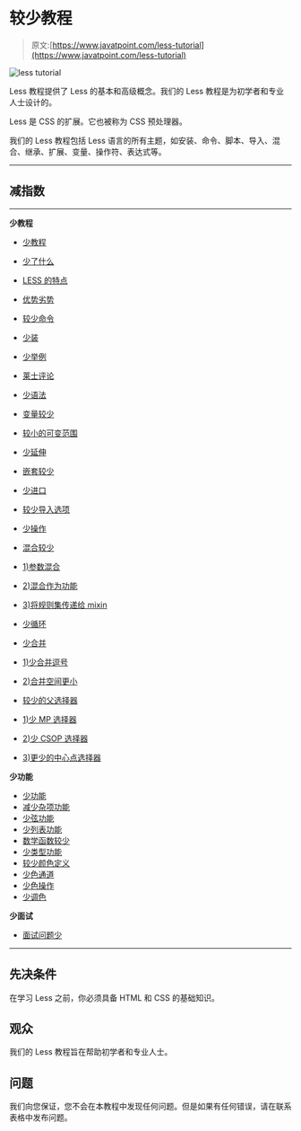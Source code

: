 # 较少教程

> 原文:[https://www.javatpoint.com/less-tutorial](https://www.javatpoint.com/less-tutorial)

![less tutorial](../Images/0d1886ad670f5dab26ce6a5b73deec56.png)

Less 教程提供了 Less 的基本和高级概念。我们的 Less 教程是为初学者和专业人士设计的。

Less 是 CSS 的扩展。它也被称为 CSS 预处理器。

我们的 Less 教程包括 Less 语言的所有主题，如安装、命令、脚本、导入、混合、继承、扩展、变量、操作符、表达式等。

* * *

## 减指数

* * *

**少教程**

*   [少教程](less-tutorial)
*   [少了什么](what-is-less)
*   [LESS 的特点](features-of-less)
*   [优势劣势](less-advantages-and-disadvantages)
*   [较少命令](less-commands)
*   [少装](less-installation)
*   [少举例](less-example)
*   [莱士评论](less-comments)
*   [少语法](less-syntax)
*   [变量较少](less-variables)
*   [较小的可变范围](less-variable-scope)
*   [少延伸](less-extend)
*   [嵌套较少](less-nesting)
*   [少进口](less-importing)
*   [较少导入选项](less-import-options)
*   [少操作](less-operations)
*   [混合较少](less-mixins)
*   [1)参数混合](less-parametric-mixins)
*   [2)混合作为功能](less-mixins-as-functions)

*   [3)将规则集传递给 mixin](less-passing-ruleset-to-mixin)
*   [少循环](less-loops)
*   [少合并](less-merge)
*   [1)少合并逗号](less-merge-comma)
*   [2)合并空间更小](less-merge-space)
*   [较少的父选择器](less-parent-selectors)
*   [1)少 MP 选择器](less-multiple-and-parent-selector)
*   [2)少 CSOP 选择器](less-changing-selector-order-parent-selector)
*   [3)更少的中心点选择器](less-combinatorial-explosion-parent-selectors)

**少功能**

*   [少功能](less-functions)
*   [减少杂项功能](less-misc-functions)
*   [少弦功能](less-string-functions)
*   [少列表功能](less-list-functions)
*   [数学函数较少](less-math-functions)
*   [少类型功能](less-type-functions)
*   [较少颜色定义](less-color-definition-functions)
*   [少色通道](less-color-channel-functions)
*   [少色操作](less-color-operation-functions)
*   [少调色](less-color-blending-functions)

**少面试**

*   [面试问题少](less-interview-questions)

* * *

## 先决条件

在学习 Less 之前，你必须具备 HTML 和 CSS 的基础知识。

## 观众

我们的 Less 教程旨在帮助初学者和专业人士。

## 问题

我们向您保证，您不会在本教程中发现任何问题。但是如果有任何错误，请在联系表格中发布问题。